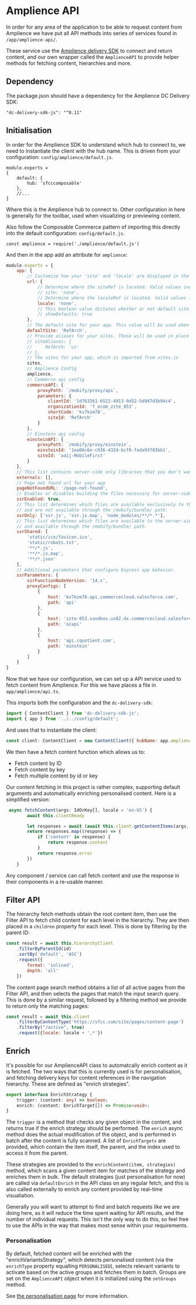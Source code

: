 # Amplience API
In order for any area of the application to be able to request content from Amplience we have put all API methods into series of services found in `/app/amplience-api/`.

These service use the [Amplience delivery SDK]( https://github.com/amplience/dc-delivery-sdk-js ) to connect and return content, and our own wrapper called the `AmplienceAPI` to provide helper methods for fetching content, hierarchies and more.

## Dependency

The package.json should have a dependency for the Amplience DC Delivery SDK:

```
"dc-delivery-sdk-js": "^0.11"
```

## Initialisation

In order for the Amplience SDK to understand which hub to connect to, we need to instantiate the client with the hub name. This is driven from your configuration: `config/amplience/default.js`.

```
module.exports =
{
    default: {
        hub: 'sfcccomposable'
    },
    //...
}
```

Where this is the Amplience hub to connect to. Other configuration in here is generally for the toolbar, used when visualizing or previewing content.

Also follow the Composable Commerce pattern of importing this directly into the default configuration: `config/default.js`.

```
const amplience = require('./amplience/default.js')
```

And then in the app add an attribute for `amplience`:

```js
module.exports = {
    app: {
        // Customize how your 'site' and 'locale' are displayed in the url.
        url: {
            // Determine where the siteRef is located. Valid values include 'path|query_param|none'. Defaults to: 'none'
            // site: 'none',
            // Determine where the localeRef is located. Valid values include 'path|query_param|none'. Defaults to: 'none'
            locale: 'none',
            // This boolean value dictates whether or not default site or locale values are shown in the url. Defaults to: false
            // showDefaults: true
        },
        // The default site for your app. This value will be used when a siteRef could not be determined from the url
        defaultSite: 'RefArch',
        // Provide aliases for your sites. These will be used in place of your site id when generating paths throughout the application.
        // siteAliases: {
        //     RefArch: 'us'
        // },
        // The sites for your app, which is imported from sites.js
        sites,
        // Amplience Config
        amplience,
        // Commerce api config
        commerceAPI: {
            proxyPath: `/mobify/proxy/api`,
            parameters: {
                clientId: '1d763261-6522-4913-9d52-5d947d3b94c4',
                organizationId: 'f_ecom_zzte_053',
                shortCode: 'kv7kzm78',
                siteId: 'RefArch'
            }
        },
        // Einstein api config
        einsteinAPI: {
            proxyPath: `/mobify/proxy/einstein`,
            einsteinId: '1ea06c6e-c936-4324-bcf0-fada93f83bb1',
            siteId: 'aaij-MobileFirst'
        }
    },
    // This list contains server-side only libraries that you don't want to be compiled by webpack
    externals: [],
    // Page not found url for your app
    pageNotFoundURL: '/page-not-found',
    // Enables or disables building the files necessary for server-side rendering.
    ssrEnabled: true,
    // This list determines which files are available exclusively to the server-side rendering system 
    // and are not available through the /mobify/bundle/ path.
    ssrOnly: ['ssr.js', 'ssr.js.map', 'node_modules/**/*.*'],
    // This list determines which files are available to the server-side rendering system 
    // and available through the /mobify/bundle/ path.
    ssrShared: [
        'static/ico/favicon.ico',
        'static/robots.txt',
        '**/*.js',
        '**/*.js.map',
        '**/*.json'
    ],
    // Additional parameters that configure Express app behavior.
    ssrParameters: {
        ssrFunctionNodeVersion: '14.x',
        proxyConfigs: [
            {
                host: 'kv7kzm78.api.commercecloud.salesforce.com',
                path: 'api'
            },
            {
                host: 'zzte-053.sandbox.us02.dx.commercecloud.salesforce.com',
                path: 'ocapi'
            },
            {
                host: 'api.cquotient.com',
                path: 'einstein'
            }
        ]
    }
}
```

Now that we have our configuration, we can set up a API service used to fetch content from Amplience. For this we have places a file in `app/amplience/api.ts`.

This imports both the configuration and the `dc-delivery-sdk`:

```js
import { ContentClient } from 'dc-delivery-sdk-js';
import { app } from '../../config/default';
```

And uses that to instantiate the client:

```js
const client: ContentClient = new ContentClient({ hubName: app.amplience.default.hub });
```

We then have a fetch content function which allows us to:

* Fetch content by ID
* Fetch content by key
* Fetch multiple content by id or key

Our content fetching in this project is rather complex, supporting default arguments and automatically enriching personalised content. Here is a simplified version:
```ts
 async fetchContent(args: IdOrKey[], locale = 'en-US') {
        await this.clientReady

        let responses = await (await this.client.getContentItems(args, {locale})).responses
        return responses.map((response) => {
            if ('content' in response) {
                return response.content
            }
            return response.error
        })
    }
```

Any component / service can call fetch content and use the response in their components in a re-usable manner.

## Filter API

The hierarchy fetch methods obtain the root content item, then use the Filter API to fetch child content for each level in the hierarchy. They are then placed in a `children` property for each level. This is done by filtering by the parent ID:
```js
const result = await this.hierarchyClient
    .filterByParentId(id)
    .sortBy('default', 'ASC')
    .request({
        format: 'inlined',
        depth: 'all'
    })
```

The content page search method obtains a list of all active pages from the Filter API, and then selects the pages that match the input search query. This is done by a similar request, followed by a filtering method we provide to return only the matching pages:

```js
const result = await this.client
    .filterByContentType('https://sfcc.com/site/pages/content-page')
    .filterBy("/active", true)
    .request({locale: locale + ',*'})
```

## Enrich
It's possible for our AmplienceAPI class to automatcally enrich content as it is fetched. The two ways that this is currently used is for personalisation, and fetching delivery keys for content references in the navigation hierarchy. These are defined as "enrich strategies".

```ts
export interface EnrichStrategy {
    trigger: (content: any) => boolean;
    enrich: (content: EnrichTarget[]) => Promise<void>;
}
```

The `trigger` is a method that checks any given object in the content, and returns true if the enrich strategy should be performed.
The `enrich` async method does the actual modification of the object, and is performed in batch after the content is fully scanned. A list of `EnrichTargets` are provided, which contain the item itself, the parent, and the index used to access it from the parent.

These strategies are provided to the `enrichContent(item, strategies)` method, which scans a given content item for matches of the strategy and enriches them in bulk. The default strategies (just personalisation for now) are called via `defaultEnrich` in the API class on any regular fetch, and this is also called externally to enrich any content provided by real-time visualiation.

Generally you will want to attempt to find and batch requests like we are doing here, as it will reduce the time spent waiting for API results, and the number of individual requests. This isn't the only way to do this, so feel free to use the APIs in the way that makes most sense within your requirements.

### Personalisation
By default, fetched content will be enriched with the "enrichVariantsStrategy", which detects personalised content (via the `enrichType` property equalling `PERSONALISED`), selects relevant variants to activate based on the active groups and fetches them in batch. Groups are set on the `AmplienceAPI` object when it is initialized using the `setGroups` method.

See [the personalisation page](/docs/amplience/personalisation.md#technical-behaviour) for more information.